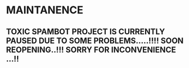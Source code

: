 # MAINTANENCE

 TOXIC SPAMBOT PROJECT IS CURRENTLY PAUSED DUE TO SOME PROBLEMS.....!!!!
 SOON REOPENING..!!!
 SORRY FOR INCONVENIENCE
 ...!!
---------
